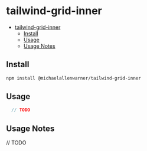 # tailwind-grid-inner

- [tailwind-grid-inner](#tailwind-grid-inner)
  - [Install](#install)
  - [Usage](#usage)
  - [Usage Notes](#usage-notes)

## Install

```bash
npm install @michaelallenwarner/tailwind-grid-inner
```

<!-- ## Requirements

- TW version? -->

## Usage

```ts
  // TODO
```

## Usage Notes

// TODO